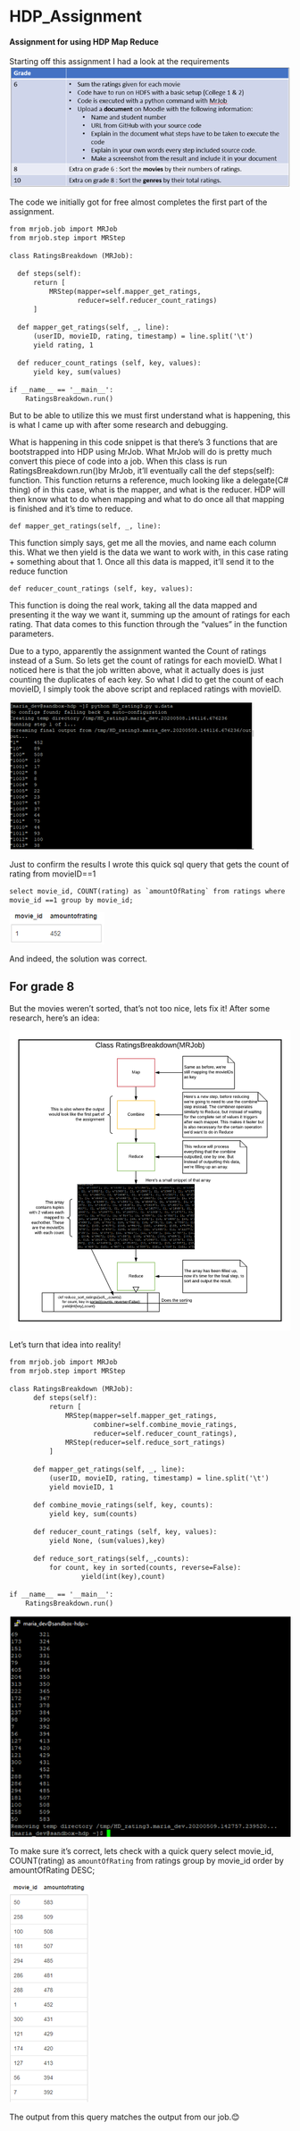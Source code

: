 # HDP_Assignment
#### Assignment for using HDP Map Reduce 


Starting off this assignment I had a look at the requirements
![](images/assignment.png)

The code we initially got for free almost completes the first part of the assignment.

    from mrjob.job import MRJob
    from mrjob.step import MRStep

    class RatingsBreakdown (MRJob):

      def steps(self):
          return [
              MRStep(mapper=self.mapper_get_ratings,
                     reducer=self.reducer_count_ratings)
          ]

      def mapper_get_ratings(self, _, line):
          (userID, movieID, rating, timestamp) = line.split('\t')
          yield rating, 1

      def reducer_count_ratings (self, key, values):
          yield key, sum(values)

    if __name__ == '__main__':
        RatingsBreakdown.run()

But to be able to utilize this we must first understand what is happening, this is what I came up with after some research and debugging.

What is happening in this code snippet is that there’s 3 functions that are bootstrapped into HDP using MrJob. What MrJob will do is pretty much convert this piece of code into a job. When this class is run RatingsBreakdown.run()by MrJob, it’ll eventually call the def steps(self): function. This function returns a reference, much looking like a delegate(C# thing) of in this case, what is the mapper, and what is the reducer. HDP will then know what to do when mapping and what to do once all that mapping is finished and it’s time to reduce. 

    def mapper_get_ratings(self, _, line):
    
This function simply says, get me all the movies, and name each column this. What we then yield is the data we want to work with, in this case rating + something about that 1. 
Once all this data is mapped, it’ll send it to the reduce function 

    def reducer_count_ratings (self, key, values):

This function is doing the real work, taking all the data mapped and presenting it the way we want it, summing up the amount of ratings for each rating. That data comes to this function through the “values” in the function parameters.

Due to a typo, apparently the assignment wanted the Count of ratings instead of a Sum. So lets get the count of ratings for each movieID. What I noticed here is that the job written above, what it actually does is just counting the duplicates of each key. So what I did to get the count of each movieID, I simply took the above script and replaced ratings with movieID.

![](images/result1.png)
 
Just to confirm the results I wrote this quick sql query that gets the count of rating from movieID==1

    select movie_id, COUNT(rating) as `amountOfRating` from ratings where movie_id ==1 group by movie_id;
![](images/confirmResult1.png)
 
And indeed, the solution was correct.










## For grade 8
But the movies weren’t sorted, that’s not too nice, lets fix it! After some research, here’s an idea:

![](images/solutionDesign.png)

Let’s turn that idea into reality!

    from mrjob.job import MRJob
    from mrjob.step import MRStep

    class RatingsBreakdown (MRJob):
          def steps(self):
              return [
                  MRStep(mapper=self.mapper_get_ratings,
                         combiner=self.combine_movie_ratings,
                         reducer=self.reducer_count_ratings),
                  MRStep(reducer=self.reduce_sort_ratings)
              ]

          def mapper_get_ratings(self, _, line):
              (userID, movieID, rating, timestamp) = line.split('\t')
              yield movieID, 1

          def combine_movie_ratings(self, key, counts):
              yield key, sum(counts)

          def reducer_count_ratings (self, key, values):
              yield None, (sum(values),key)

          def reduce_sort_ratings(self,_,counts):
              for count, key in sorted(counts, reverse=False):
                      yield(int(key),count)

    if __name__ == '__main__':
        RatingsBreakdown.run()

![](images/result2.png)
 
To make sure it’s correct, lets check with a quick query
    select movie_id, COUNT(rating) as `amountOfRating` from ratings group by movie_id order by amountOfRating DESC;

 ![](images/confirmResult2.png)

The output from this query matches the output from our job.😊
